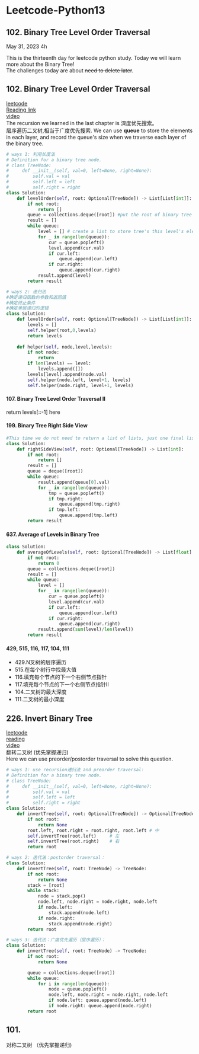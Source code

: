 # Leetcode-Python13

## 102. Binary Tree Level Order Traversal

May 31, 2023  4h

This is the thirteenth day for leetcode python study. Today we will learn more about the Binary Tree!\
The challenges today are about ~~need to delete later~~.


## 102. Binary Tree Level Order Traversal
[leetcode](https://leetcode.com/problems/binary-tree-level-order-traversal/)\
[Reading link](https://github.com/youngyangyang04/leetcode-master/blob/master/problems/0102.%E4%BA%8C%E5%8F%89%E6%A0%91%E7%9A%84%E5%B1%82%E5%BA%8F%E9%81%8D%E5%8E%86.md)\
[video](https://www.bilibili.com/video/BV1GY4y1u7b2/?spm_id_from=333.788&vd_source=63f26efad0d35bcbb0de794512ac21f3)\
The recursion we learned in the last chapter is 深度优先搜索。\
层序遍历二叉树,相当于广度优先搜索. We can use **queue** to store the elements in each layer, and record the queue's size when we traverse each  layer of the binary tree.
```python
# ways 1: 利用长度法
# Definition for a binary tree node.
# class TreeNode:
#     def __init__(self, val=0, left=None, right=None):
#         self.val = val
#         self.left = left
#         self.right = right
class Solution:
    def levelOrder(self, root: Optional[TreeNode]) -> List[List[int]]:
        if not root:
            return []
        queue = collections.deque([root]) #put the root of binary tree into a queue
        result = []
        while queue:
            level = [] # create a list to store tree's this level's elements
            for _ in range(len(queue)):
                cur = queue.popleft()
                level.append(cur.val)
                if cur.left:
                    queue.append(cur.left)
                if cur.right:
                    queue.append(cur.right)
            result.append(level)
        return result
```
```python
# ways 2: 递归法
#确定递归函数的参数和返回值
#确定终止条件
#确定单层递归的逻辑
class Solution:
    def levelOrder(self, root: Optional[TreeNode]) -> List[List[int]]:
        levels = []
        self.helper(root,0,levels)
        return levels
    
    def helper(self, node,level,levels):
        if not node:
            return
        if len(levels) == level:
            levels.append([])
        levels[level].append(node.val)
        self.helper(node.left, level+1, levels)
        self.helper(node.right, level+1, levels)
```

#### 107. Binary Tree Level Order Traversal II
return levels[::-1] here
#### 199. Binary Tree Right Side View
```python
#This time we do not need to return a list of lists, just one final list of numbers needs to be returned here.
class Solution:
    def rightSideView(self, root: Optional[TreeNode]) -> List[int]:
        if not root:
            return []
        result = []
        queue = deque([root])
        while queue:
            result.append(queue[0].val)
            for _ in range(len(queue)):
                tmp = queue.popleft()
                if tmp.right:
                    queue.append(tmp.right)
                if tmp.left:
                    queue.append(tmp.left)
        return result
```
#### 637. Average of Levels in Binary Tree
```python
class Solution:
    def averageOfLevels(self, root: Optional[TreeNode]) -> List[float]:
        if not root:
            return 0
        queue = collections.deque([root])
        result = []
        while queue:
            level = []
            for _ in range(len(queue)):
                cur = queue.popleft()
                level.append(cur.val)
                if cur.left:
                    queue.append(cur.left)
                if cur.right:
                    queue.append(cur.right)
            result.append(sum(level)/len(level))
        return result
```
#### 429, 515, 116, 117, 104, 111
- 429.N叉树的层序遍历
- 515.在每个树行中找最大值
- 116.填充每个节点的下一个右侧节点指针
- 117.填充每个节点的下一个右侧节点指针II
- 104.二叉树的最大深度
- 111.二叉树的最小深度

## 226. Invert Binary Tree
[leetcode](https://leetcode.com/problems/invert-binary-tree/)\
[reading](https://github.com/youngyangyang04/leetcode-master/blob/master/problems/0226.%E7%BF%BB%E8%BD%AC%E4%BA%8C%E5%8F%89%E6%A0%91.md)\
[video](https://www.bilibili.com/video/BV1sP4y1f7q7/?spm_id_from=333.788&vd_source=63f26efad0d35bcbb0de794512ac21f3)\
翻转二叉树 (优先掌握递归) \
Here we can use preorder/postorder traversal to solve this question. 
```python
# ways 1: use recursion递归法 and preorder traversal:
# Definition for a binary tree node.
# class TreeNode:
#     def __init__(self, val=0, left=None, right=None):
#         self.val = val
#         self.left = left
#         self.right = right
class Solution:
    def invertTree(self, root: Optional[TreeNode]) -> Optional[TreeNode]:
        if not root:
            return None
        root.left, root.right = root.right, root.left # 中
        self.invertTree(root.left)     # 左
        self.invertTree(root.right)    # 右
        return root
```
```python
# ways 2: 迭代法：postorder traversal：
class Solution:
    def invertTree(self, root: TreeNode) -> TreeNode:
        if not root:
            return None      
        stack = [root]        
        while stack:
            node = stack.pop()   
            node.left, node.right = node.right, node.left                   
            if node.left:
                stack.append(node.left)
            if node.right:
                stack.append(node.right)  
        return root
```
```python
# ways 3: 迭代法：广度优先遍历（层序遍历）：
class Solution:
    def invertTree(self, root: TreeNode) -> TreeNode:
        if not root: 
            return None

        queue = collections.deque([root])    
        while queue:
            for i in range(len(queue)):
                node = queue.popleft()
                node.left, node.right = node.right, node.left
                if node.left: queue.append(node.left)
                if node.right: queue.append(node.right)
        return root   
```

## 101.
对称二叉树 （优先掌握递归)






